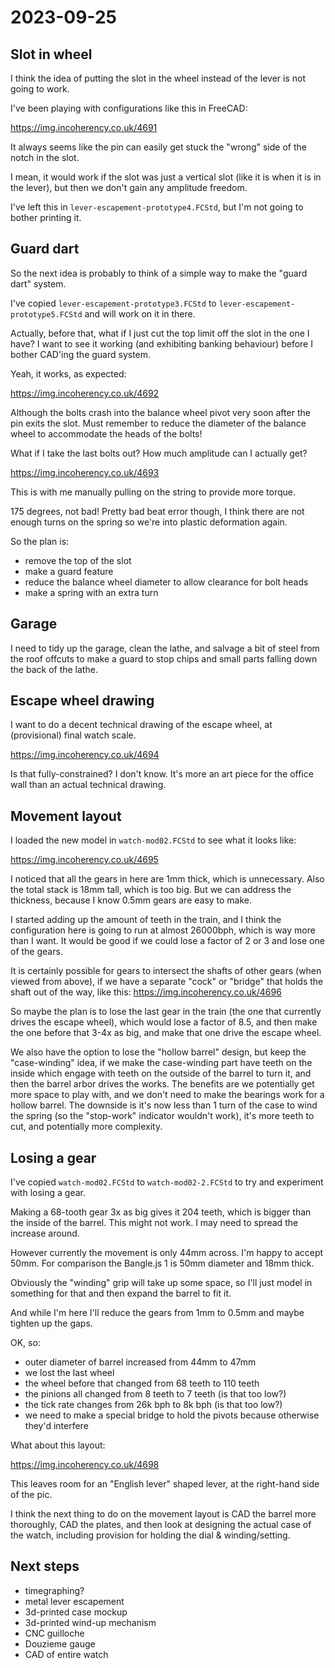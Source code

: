 # 2023-09-25

## Slot in wheel

I think the idea of putting the slot in the wheel instead of the lever is not going to work.

I've been playing with configurations like this in FreeCAD:

https://img.incoherency.co.uk/4691

It always seems like the pin can easily get stuck the "wrong" side of the notch in the slot.

I mean, it would work if the slot was just a vertical slot (like it is when it is in the lever), but
then we don't gain any amplitude freedom.

I've left this in `lever-escapement-prototype4.FCStd`, but I'm not going to bother printing it.

## Guard dart

So the next idea is probably to think of a simple way to make the "guard dart" system.

I've copied `lever-escapement-prototype3.FCStd` to `lever-escapement-prototype5.FCStd` and will
work on it in there.

Actually, before that, what if I just cut the top limit off the slot in the one I have? I want to
see it working (and exhibiting banking behaviour) before I bother CAD'ing the guard system.

Yeah, it works, as expected:

https://img.incoherency.co.uk/4692

Although the bolts crash into the balance wheel pivot very soon after the pin exits the slot.
Must remember to reduce the diameter of the balance wheel to accommodate the heads of the bolts!

What if I take the last bolts out? How much amplitude can I actually get?

https://img.incoherency.co.uk/4693

This is with me manually pulling on the string to provide more torque.

175 degrees, not bad! Pretty bad beat error though, I think there are not enough turns on the
spring so we're into plastic deformation again.

So the plan is:

* remove the top of the slot
* make a guard feature
* reduce the balance wheel diameter to allow clearance for bolt heads
* make a spring with an extra turn

## Garage

I need to tidy up the garage, clean the lathe, and salvage a bit of steel from the roof offcuts
to make a guard to stop chips and small parts falling down the back of the lathe.

## Escape wheel drawing

I want to do a decent technical drawing of the escape wheel, at (provisional) final watch scale.

https://img.incoherency.co.uk/4694

Is that fully-constrained? I don't know. It's more an art piece for the office wall
than an actual technical drawing.

## Movement layout

I loaded the new model in `watch-mod02.FCStd` to see what it looks like:

https://img.incoherency.co.uk/4695

I noticed that all the gears in here are 1mm thick, which is unnecessary. Also the total stack
is 18mm tall, which is too big. But we can address the thickness, because I know 0.5mm gears are easy
to make.

I started adding up the amount of teeth in the train, and I think the configuration here is going
to run at almost 26000bph, which is way more than I want. It would be good if we could lose a factor
of 2 or 3 and lose one of the gears.

It is certainly possible for gears to intersect the shafts of other gears (when viewed from above),
if we have a separate "cock" or "bridge" that holds the shaft out of the way, like this: https://img.incoherency.co.uk/4696

So maybe the plan is to lose the last gear in the train (the one that currently drives the escape wheel),
which would lose a factor of 8.5, and then make the one before that 3-4x as big, and make that one drive
the escape wheel.

We also have the option to lose the "hollow barrel" design, but keep the "case-winding" idea, if we
make the case-winding part have teeth on the inside which engage with teeth on the outside of the barrel
to turn it, and then the barrel arbor drives the works. The benefits are we potentially get more
space to play with, and we don't need to make the bearings work for a hollow barrel.
The downside is it's now less than 1 turn of the case to wind the spring (so the
"stop-work" indicator wouldn't work), it's more teeth to cut, and potentially more complexity.

## Losing a gear

I've copied `watch-mod02.FCStd` to `watch-mod02-2.FCStd` to try and experiment with losing a gear.

Making a 68-tooth gear 3x as big gives it 204 teeth, which is bigger than the inside of the barrel.
This might not work. I may need to spread the increase around.

However currently the movement is only 44mm across. I'm happy to accept 50mm. For comparison the Bangle.js 1 is 50mm
diameter and 18mm thick.

Obviously the "winding" grip will take up some space, so I'll just model in something for that and then
expand the barrel to fit it.

And while I'm here I'll reduce the gears from 1mm to 0.5mm and maybe tighten up the gaps.

OK, so:

* outer diameter of barrel increased from 44mm to 47mm
* we lost the last wheel
* the wheel before that changed from 68 teeth to 110 teeth
* the pinions all changed from 8 teeth to 7 teeth (is that too low?)
* the tick rate changes from 26k bph to 8k bph (is that too low?)
* we need to make a special bridge to hold the pivots because otherwise they'd interfere

What about this layout:

https://img.incoherency.co.uk/4698

This leaves room for an "English lever" shaped lever, at the right-hand side of the pic.

I think the next thing to do on the movement layout is CAD the barrel
more thoroughly, CAD the plates, and then look at designing the actual
case of the watch, including provision for holding the dial & winding/setting.

## Next steps

* timegraphing?
* metal lever escapement
* 3d-printed case mockup
* 3d-printed wind-up mechanism
* CNC guilloche
* Douzieme gauge
* CAD of entire watch
